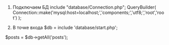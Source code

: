 1. Подключаем БД
include "database/Connection.php";
QueryBuilder(
  Connection::make('mysql:host=localhost;','components;','utf8;','root','root')
);

2. В точке входа
$db = include 'database/start.php';

$posts = $db->getAll('posts');
